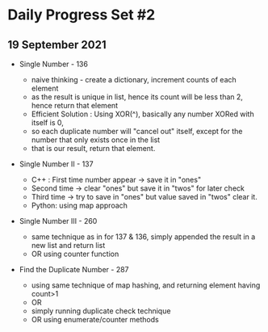 # Daily Progress Set #2

## 19 September 2021

- Single Number - 136
  - naive thinking - create a dictionary, increment counts of each element
  - as the result is unique in list, hence its count will be less than 2, hence return that element
  - Efficient Solution : Using XOR(^), basically any number XORed with itself is 0, 
  - so each duplicate number will "cancel out" itself, except for the number that only exists once in the list
  - that is our result, return that element.

- Single Number II - 137
  - C++ : First time number appear -> save it in "ones"
  - Second time -> clear "ones" but save it in "twos" for later check
  - Third time -> try to save in "ones" but value saved in "twos" clear it.
  - Python: using map approach

- Single Number III - 260
  - same technique as in for 137 & 136, simply appended the result in a new list and return list
  - OR using counter function
  
- Find the Duplicate Number - 287
  - using same technique of map hashing, and returning element having count>1
  - OR
  - simply running duplicate check technique
  - OR using enumerate/counter methods